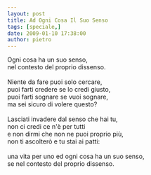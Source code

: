 ```yaml
---
layout: post
title: Ad Ogni Cosa Il Suo Senso
tags: [speciale,]
date: 2009-01-10 17:38:00
author: pietro
---
```

Ogni cosa ha un suo senso,<br/>nel contesto del proprio dissenso.<br/><br/>Niente da fare puoi solo cercare,<br/>puoi farti credere se lo credi giusto,<br/>puoi farti sognare se vuoi sognare,<br/>ma sei sicuro di volere questo?<br/><br/>Lasciati invadere dal senso che hai tu,<br/>non ci credi ce n'è per tutti<br/>e non dirmi che non ne puoi proprio più,<br/>non ti ascolterò e tu stai ai patti:<br/><br/>una vita per uno ed ogni cosa ha un suo senso,<br/>se nel contesto del proprio dissenso.
